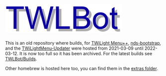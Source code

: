 # ![1998 logo xD](https://raw.githubusercontent.com/TWLBot/Builds/master/TWLBot%20Logo.png)
This is an old repository where builds, for [TWiLight Menu++](https://github.com/DS-Homebrew/TWiLightMenu), [nds-bootstrap](https://github.com/ahezard/nds-bootstrap), and the [TWiLightMenu-Updater](https://github.com/RocketRobz/TWiLightMenu-Updater) were hosted from 2021-03-09 until 2022-03-12. It is now too full so it has been archived. For the latest builds see [TWLBot/Builds](https://github.com/TWLBot/Builds).


Other homebrew is hosted here too, you can find them in the [extras folder](https://github.com/TWLBot/Builds/tree/master/extras).
